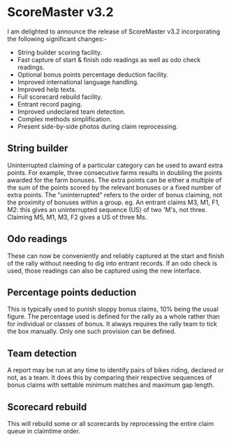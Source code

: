 # ScoreMaster v3.2

I am delighted to announce the release of ScoreMaster v3.2 incorporating the following significant changes:-

- String builder scoring facility.
- Fast capture of start & finish odo readings as well as odo check readings.
- Optional bonus points percentage deduction facility.
- Improved international language handling.
- Improved help texts.
- Full scorecard rebuild facility.
- Entrant record paging.
- Improved undeclared team detection.
- Complex methods simplification.
- Present side-by-side photos during claim reprocessing.


## String builder

Uninterrupted claiming of a particular category can be used to award extra points. For example, three consecutive farms results in doubling the points awarded for the farm bonuses. The extra points can be either a multiple of the sum of the points scored by the relevant bonuses or a fixed number of extra points. The "uninterrupted" refers to the order of bonus claiming, not the proximity of bonuses within a group. eg. An entrant claims M3, M1, F1, M2: this gives an uninterrupted sequence (US) of two 'M's, not three. Claiming M5, M1, M3, F2 gives a US of three Ms.

## Odo readings

These can now be conveniently and reliably captured at the start and finish of the rally without needing to dig into entrant records. If an odo check is used, those readings can also be captured using the new interface.

## Percentage points deduction
This is typically used to punish sloppy bonus claims, 10% being the usual figure. The percentage used is defined for the rally as a whole rather than for individual or classes of bonus. It always requires the rally team to tick the box manually. Only one such provision can be defined.

## Team detection

A report may be run at any time to identify pairs of bikes riding, declared or not, as a team. It does this by comparing their respective sequences of bonus claims with settable minimum matches and maximum gap length.

## Scorecard rebuild

This will rebuild some or all scorecards by reprocessing the entire claim queue in claimtime order.